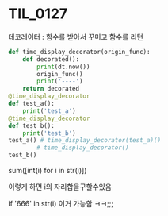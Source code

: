 # TIL_0127

데코레이터 : 함수를 받아서 꾸미고 함수를 리턴

```python
def time_display_decorator(origin_func):
    def decorated():
        print(dt.now())
        origin_func()
        print('----')
    return decorated
@time_display_decorator
def test_a():
    print('test_a')
@time_display_decorator
def test_b():
    print('test_b')
test_a() # time_display_decorator(test_a)()
        # time_display_decorator()
test_b()
```



sum([int(i) for i in str(i)])

이렇게 하면  i의 자리합을구할수있음



if '666' in str(i) 이거 가능함 ㅋㅋ;;;